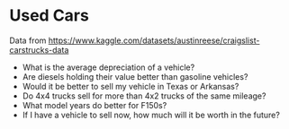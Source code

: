 # Used Cars

Data from https://www.kaggle.com/datasets/austinreese/craigslist-carstrucks-data

- What is the average depreciation of a vehicle?
- Are diesels holding their value better than gasoline vehicles?
- Would it be better to sell my vehicle in Texas or Arkansas?
- Do 4x4 trucks sell for more than 4x2 trucks of the same mileage?
- What model years do better for F150s?
- If I have a vehicle to sell now, how much will it be worth in the future?
